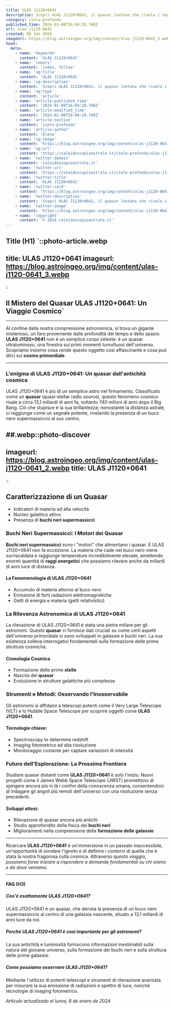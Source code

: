 ```yaml
---
title: ULAS J1120+0641
description: Scopri ULAS J1120+0641, il quasar lontano che rivela i segreti delluniverso primordiale. Esplora con noi misteri e studi recenti.
category: cielo-profondo
published_time: 2024-01-08T16:04:20.760Z
url: ulas-j1120-0641
created: 08 Jan 2024
imageUrl: https://blog.astroingeo.org/img/content/ulas-j1120-0641_3.webp
head:
  meta:
    - name: 'keywords'
      content: 'ULAS J1120+0641'
    - name: 'robots'
      content: 'index, follow'
    - name: 'og:title'
      content: 'ULAS J1120+0641'
    - name: 'og:description'
      content: 'Scopri ULAS J1120+0641, il quasar lontano che rivela i segreti delluniverso primordiale. Esplora con noi misteri e studi recenti.'
    - name: 'og:type'
      content: 'article'
    - name: 'article:published_time'
      content: '2024-01-08T16:04:20.760Z'
    - name: 'article:modified_time'
      content: '2024-01-08T16:04:20.760Z'
    - name: 'article:section'
      content: 'cielo-profondo'
    - name: 'article:author'
      content: 'Elena'
    - name: 'og:image'
      content: 'https://blog.astroingeo.org/img/content/ulas-j1120-0641_3.webp'
    - name: 'og:url'
      content: 'https://caleidoscopioastrale.it/cielo-profondo/ulas-j1120-0641'
    - name: 'twitter:domain'
      content: 'caleidoscopioastrale.it'
    - name: 'twitter:url'
      content: 'https://caleidoscopioastrale.it/cielo-profondo/ulas-j1120-0641'
    - name: 'twitter:title'
      content: 'ULAS J1120+0641'
    - name: 'twitter:card'
      content: 'https://blog.astroingeo.org/img/content/ulas-j1120-0641_3.webp'
    - name: 'twitter:description'
      content: 'Scopri ULAS J1120+0641, il quasar lontano che rivela i segreti delluniverso primordiale. Esplora con noi misteri e studi recenti.'
    - name: 'twitter:image'
      content: 'https://blog.astroingeo.org/img/content/ulas-j1120-0641_3.webp'
    - name: 'copyright'
      content: '© 2024 caleidoscopioastrale.it'
---
```

Title (H1)
`::photo-article.webp
---
title: ULAS J1120+0641
imageurl: https://blog.astroingeo.org/img/content/ulas-j1120-0641_3.webp
---
::

## Il Mistero del Quasar ULAS J1120+0641: Un Viaggio Cosmico`

---

Al confine della nostra comprensione astronomica, si trova un gigante misterioso, un faro proveniente dalle profondità del tempo e dello spazio. **ULAS J1120+0641** non è un semplice corpo celeste: è un quasar ultraluminoso, una finestra sui primi momenti tumultuosi dell'universo. Scopriamo insieme cosa rende questo oggetto così affascinante e cosa può dirci sul **cosmo primordiale**.

---

### L'enigma di ULAS J1120+0641: Un quasar dall'antichità cosmica

ULAS J1120+0641 è più di un semplice astro nel firmamento. Classificato come un **quasar** (quasi-stellar radio source), questo fenomeno cosmico risale a circa 13,1 miliardi di anni fa, soltanto 740 milioni di anni dopo il Big Bang. Ciò che stupisce è la sua brillantezza; nonostante la distanza astrale, ci raggiunge come un segnale potente, rivelando la presenza di un buco nero supermassiccio al suo centro.

##.webp::photo-discover
---
imageurl: https://blog.astroingeo.org/img/content/ulas-j1120-0641_2.webp
title: ULAS J1120+0641
---
::

## Caratterizzazione di un Quasar

- Indicatori di materia ad alta velocità
- Nucleo galattico attivo
- Presenza di **buchi neri supermassicci**

### Buchi Neri Supermassicci: I Motori dei Quasar

**Buchi neri supermassicci** sono i "motori" che alimentano i quasar. E ULAS J1120+0641 non fa eccezione. La materia che cade nel buco nero viene surriscaldata e raggiunge temperature incredibilmente elevate, emettendo enormi quantità di **raggi energetici** che possiamo rilevare anche da miliardi di anni luce di distanza.

#### La Fenomenologia di ULAS J1120+0641

- Accumulo di materia attorno al buco nero
- Emissione di forti radiazioni elettromagnetiche
- Getti di energia e materia (getti relativistici)

### La Rilevanza Astronomica di ULAS J1120+0641

La rilevazione di ULAS J1120+0641 è stata una pietra miliare per gli astronomi. Questo **quasar** ci fornisce dati cruciali su come certi aspetti dell'universo primordiale si sono sviluppati in galassie e buchi neri. La sua esistenza solleva interrogativi fondamentali sulla formazione delle prime strutture cosmiche.

#### Cronologia Cosmica

- Formazione delle prime **stelle**
- Nascita del **quasar**
- Evoluzione in strutture galattiche più complesse

### Strumenti e Metodi: Osservando l'Inosservabile

Gli astronomi si affidano a telescopi potenti come il Very Large Telescope (VLT) e lo Hubble Space Telescope per scoprire oggetti come **ULAS J1120+0641**. 

#### Tecnologie chiave:

- Spectroscopy to determine redshift
- Imaging fotometrico ad alta risoluzione
- Monitoraggio costante per captare variazioni di intensità

### Futuro dell'Esplorazione: La Prossima Frontiera

Studiare quasar distanti come **ULAS J1120+0641** è solo l'inizio. Nuovi progetti come il James Webb Space Telescope (JWST) promettono di spingere ancora più in là i confini della conoscenza umana, consentendoci di indagare gli angoli più remoti dell'universo con una risoluzione senza precedenti.

#### Sviluppi attesi:

- Rilevazione di quasar ancora più antichi
- Studio approfondito della fisica dei **buchi neri**
- Miglioramenti nella comprensione della **formazione delle galassie**

---

Ricercare **ULAS J1120+0641** è un'immersione in un passato inaccessibile, un'opportunità di sondare l'ignoto e di definire i contorni di quella che è stata la nostra fragorosa culla cosmica. Attraverso *questo viaggio, possiamo forse iniziare a rispondere a domande fondamentali su chi siamo e da dove veniamo.*

---

#### FAQ (H3)

##### Cos'è esattamente ULAS J1120+0641?

ULAS J1120+0641 è un quasar, che denota la presenza di un buco nero supermassiccio al centro di una galassia nascente, situato a 13,1 miliardi di anni luce da noi.

##### Perché ULAS J1120+0641 è così importante per gli astronomi?

La sua antichità e luminosità forniscono informazioni inestimabili sulla natura del giovane universo, sulla formazione dei buchi neri e sulla struttura delle prime galassie.

##### Come possiamo osservare ULAS J1120+0641?

Mediante l'utilizzo di potenti telescopi e strumenti di rilevazione avanzata per misurare la sua emissione di radiazioni e spettro di luce, nonché tecnologie di imaging fotometrico.

_Artículo actualizado el lunes, 8 de enero de 2024_